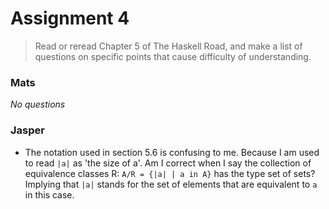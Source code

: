 # Assignment 4

> Read or reread Chapter 5 of The Haskell Road, and make a list of questions on specific points that cause difficulty of understanding.

### Mats

*No questions*

### Jasper

- The notation used in section 5.6 is confusing to me. Because I am used to read `|a|` as 'the size of a'. Am I correct when I say the collection of equivalence classes R: `A/R = {|a| | a in A}` has the type set of sets? Implying that `|a|` stands for the set of elements that are equivalent to `a` in this case.
